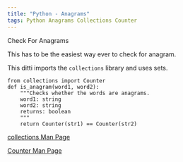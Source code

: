 ```yaml
---
title: "Python - Anagrams"
tags: Python Anagrams Collections Counter
---
```



Check For Anagrams

This has to be the easiest way ever to check for anagram.

This ditti imports the `collections` library and uses sets.

```
from collections import Counter
def is_anagram(word1, word2):
    """Checks whether the words are anagrams.
    word1: string
    word2: string
    returns: boolean
    """
    return Counter(str1) == Counter(str2) 
```


[collections Man Page](https)


[Counter Man Page](https)
